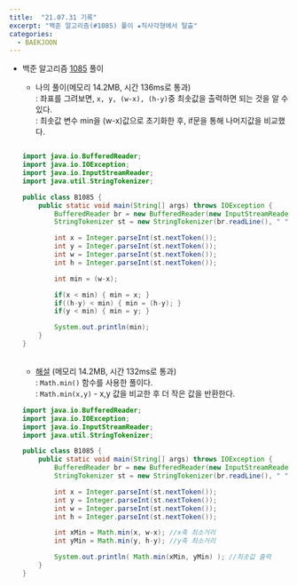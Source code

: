 ```yaml
---
title:  "21.07.31 기록"
excerpt: "백준 알고리즘(#1085) 풀이 ★직사각형에서 탈출"
categories:
  - BAEKJOON
---
```



+ 백준 알고리즘 [1085](https://www.acmicpc.net/problem/9020) 풀이

  + 나의 풀이(메모리 14.2MB, 시간 136ms로 통과) <br/>
    : 좌표를 그려보면,  `x, y, (w-x), (h-y)`중 최솟값을 출력하면 되는 것을 알 수 있다.<br/>
    : 최솟값 변수 min을 (w-x)값으로 초기화한 후, if문을 통해 나머지값을 비교했다.<br/>

  ```java

  import java.io.BufferedReader;
  import java.io.IOException;
  import java.io.InputStreamReader;
  import java.util.StringTokenizer;

  public class B1085 {
      public static void main(String[] args) throws IOException {
          BufferedReader br = new BufferedReader(new InputStreamReader(System.in));
          StringTokenizer st = new StringTokenizer(br.readLine(), " ");

          int x = Integer.parseInt(st.nextToken());
          int y = Integer.parseInt(st.nextToken());
          int w = Integer.parseInt(st.nextToken());
          int h = Integer.parseInt(st.nextToken());

          int min = (w-x);

          if(x < min) { min = x; }
          if((h-y) < min) { min = (h-y); }
          if(y < min) { min = y; }

          System.out.println(min);
      }
  }
  ```

  <br>

   + [해설](https://st-lab.tistory.com/91) (메모리 14.2MB, 시간 132ms로 통과) <br/>
     : `Math.min()` 함수를 사용한 풀이다.<br>
     : `Math.min(x,y)` - x,y 값을 비교한 후 더 작은 값을 반환한다.

   ```java
   import java.io.BufferedReader;
   import java.io.IOException;
   import java.io.InputStreamReader;
   import java.util.StringTokenizer;

   public class B1085 {
       public static void main(String[] args) throws IOException {
           BufferedReader br = new BufferedReader(new InputStreamReader(System.in));
           StringTokenizer st = new StringTokenizer(br.readLine(), " ");

           int x = Integer.parseInt(st.nextToken());
           int y = Integer.parseInt(st.nextToken());
           int w = Integer.parseInt(st.nextToken());
           int h = Integer.parseInt(st.nextToken());

           int xMin = Math.min(x, w-x); //x축 최소거리
           int yMin = Math.min(y, h-y); //y축 최소거리

           System.out.println( Math.min(xMin, yMin) ); //최솟값 출력
       }
   }
   ```

